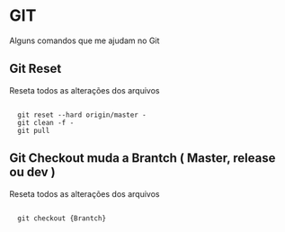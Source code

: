 <h1>GIT</h1>
<p>Alguns comandos que me ajudam no Git</p>

<h2>Git Reset</h2>
<p>Reseta todos as alterações dos arquivos</p>
<code>
  git reset --hard origin/master -
  git clean -f -
  git pull
</code>

<h2>Git Checkout muda a Brantch ( Master, release ou dev )</h2>
<p>Reseta todos as alterações dos arquivos</p>
<code>
  git checkout {Brantch}
</code>
